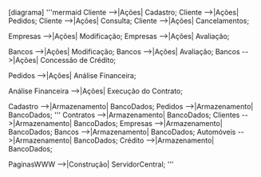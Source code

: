 [diagrama]
'''mermaid
Cliente -->|Ações| Cadastro;
Cliente -->|Ações| Pedidos;
Cliente -->|Ações| Consulta;
Cliente -->|Ações| Cancelamentos;

Empresas -->|Ações| Modificação;
Empresas -->|Ações| Avaliação;

Bancos -->|Ações| Modificação;
Bancos -->|Ações| Avaliação;
Bancos -->|Ações| Concessão de Crédito;

Pedidos -->|Ações| Análise Financeira;

Análise Financeira -->|Ações| Execução do Contrato;

Cadastro -->|Armazenamento| BancoDados;
Pedidos -->|Armazenamento| BancoDados;
'''
Contratos -->|Armazenamento| BancoDados;
Clientes -->|Armazenamento| BancoDados;
Empresas -->|Armazenamento| BancoDados;
Bancos -->|Armazenamento| BancoDados;
Automóveis -->|Armazenamento| BancoDados;
Crédito -->|Armazenamento| BancoDados;

PaginasWWW -->|Construção| ServidorCentral;
'''


